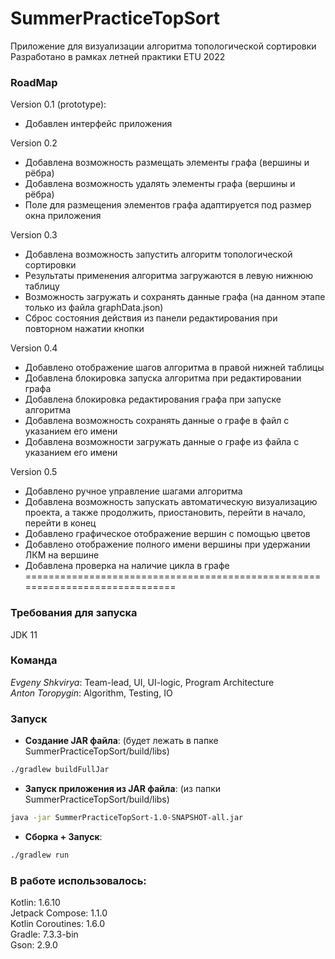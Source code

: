 # SummerPracticeTopSort
Приложение для визуализации алгоритма топологической сортировки  
Разработано в рамках летней практики ETU 2022

### RoadMap

Version 0.1 (prototype):
* Добавлен интерфейс приложения

Version 0.2
* Добавлена возможность размещать элементы графа (вершины и рёбра)
* Добавлена возможность удалять элементы графа (вершины и рёбра)
* Поле для размещения элементов графа адаптируется под размер окна приложения

Version 0.3
* Добавлена возможность запустить алгоритм топологической сортировки
* Результаты применения алгоритма загружаются в левую нижнюю таблицу
* Возможность загружать и сохранять данные графа (на данном этапе только из файла graphData.json)
* Сброс состояния действия из панели редактирования при повторном нажатии кнопки

Version 0.4
* Добавлено отображение шагов алгоритма в правой нижней таблицы
* Добавлена блокировка запуска алгоритма при редактировании графа
* Добавлена блокировка редактирования графа при запуске алгоритма
* Добавлена возможность сохранять данные о графе в файл с указанием его имени
* Добавлена возможности загружать данные о графе из файла с указанием его имени

Version 0.5
* Добавлено ручное управление шагами алгоритма
* Добавлена возможность запускать автоматическую визуализацию проекта, а также 
продолжить, приостановить, перейти в начало, перейти в конец
* Добавлено графическое отображение вершин с помощью цветов
* Добавлено отображение полного имени вершины при удержании ЛКМ на вершине
* Добавлена проверка на наличие цикла в графе
=============================================================================

### Требования для запуска
  JDK 11

### Команда
 _Evgeny Shkvirya_: Team-lead, UI, UI-logic, Program Architecture  
 _Anton Toropygin_: Algorithm, Testing, IO

### Запуск
* **Создание JAR файла**:   (будет лежать в папке SummerPracticeTopSort/build/libs)
```bash
./gradlew buildFullJar
```
* **Запуск приложения из JAR файла**: (из папки SummerPracticeTopSort/build/libs)
```bash
java -jar SummerPracticeTopSort-1.0-SNAPSHOT-all.jar
```
* **Сборка + Запуск**:
```bash
./gradlew run
```

### В работе использовалось:
Kotlin: 1.6.10  
Jetpack Compose: 1.1.0  
Kotlin Coroutines: 1.6.0  
Gradle: 7.3.3-bin  
Gson: 2.9.0



